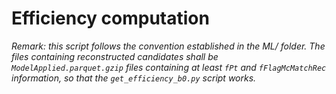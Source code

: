 # Efficiency computation

*Remark: this script follows the convention established in the ML/ folder. The files containing reconstructed candidates shall be `ModelApplied.parquet.gzip` files containing at least `fPt` and `fFlagMcMatchRec` information, so that the `get_efficiency_b0.py` script works.*